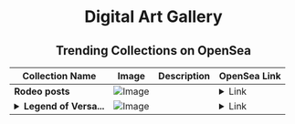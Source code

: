 <div align="center">

# Digital Art Gallery

## Trending Collections on OpenSea

| Collection Name                       | Image                                                                                     | Description                       | OpenSea Link                                                                                          |
|---------------------------------------|-------------------------------------------------------------------------------------------|-----------------------------------|--------------------------------------------------------------------------------------------------------|
| **Rodeo posts** | ![Image](https://i.seadn.io/s/raw/files/450ab629287d9048514ce74ca4fa12fe.jpg?w=500&auto=format?w=200&auto=format) |  | <details><summary>Link</summary>[Rodeo posts](https://opensea.io/collection/rodeo-posts-6286)</details> |
| **<details><summary>Legend of Versa...</summary>Legend of Versailles</details>** | ![Image](https://i.seadn.io/s/raw/files/d0c81e2b6a667c6a9dc646d89c7c6319.jpg?w=500&auto=format?w=200&auto=format) |  | <details><summary>Link</summary>[Legend of Versailles](https://opensea.io/collection/legend-of-versailles)</details> |

</div>
